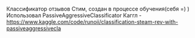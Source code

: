 Классификатор отзывов Стим, создан в процессе обучения(себя =) )
Использовал PassiveAggressiveClassificator
Каггл - https://www.kaggle.com/code/runoii/classification-steam-rev-with-passiveaggressivecla
